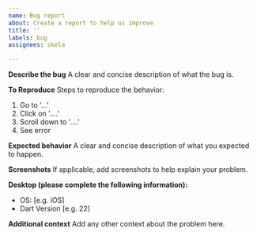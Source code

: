 ```yaml
---
name: Bug report
about: Create a report to help us improve
title: ''
labels: bug
assignees: skela

---
```


**Describe the bug**
A clear and concise description of what the bug is.

**To Reproduce**
Steps to reproduce the behavior:
1. Go to '...'
2. Click on '....'
3. Scroll down to '....'
4. See error

**Expected behavior**
A clear and concise description of what you expected to happen.

**Screenshots**
If applicable, add screenshots to help explain your problem.

**Desktop (please complete the following information):**
 - OS: [e.g. iOS]
 - Dart Version [e.g. 22]

**Additional context**
Add any other context about the problem here.
